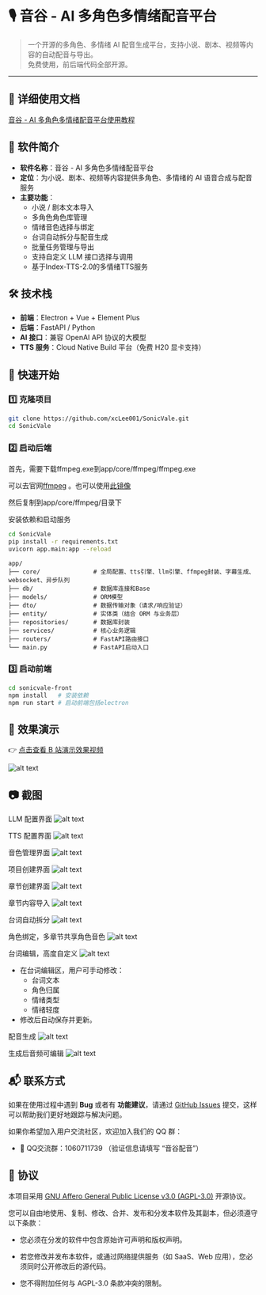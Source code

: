 # 🎙️ 音谷 - AI 多角色多情绪配音平台

> 一个开源的多角色、多情绪 AI 配音生成平台，支持小说、剧本、视频等内容的自动配音与导出。  
> 免费使用，前后端代码全部开源。

---
## 📝 详细使用文档
[音谷 - AI 多角色多情绪配音平台使用教程](https://sw4s2hg7k5y.feishu.cn/wiki/WjbUw1t7JiWIa7k2pFXcxqSbnde?from=from_copylink)
## 📖 软件简介
- **软件名称**：音谷 - AI 多角色多情绪配音平台  
- **定位**：为小说、剧本、视频等内容提供多角色、多情绪的 AI 语音合成与配音服务  
- **主要功能**：
  - 小说 / 剧本文本导入
  - 多角色角色库管理
  - 情绪音色选择与绑定
  - 台词自动拆分与配音生成
  - 批量任务管理与导出
  - 支持自定义 LLM 接口选择与调用
  - 基于Index-TTS-2.0的多情绪TTS服务
## 🛠 技术栈
- **前端**：Electron + Vue + Element Plus  
- **后端**：FastAPI / Python
- **AI 接口**：兼容 OpenAI API 协议的大模型  
- **TTS 服务**：Cloud Native Build 平台（免费 H20 显卡支持）  

## 🚀 快速开始

### 1️⃣ 克隆项目
```bash
git clone https://github.com/xcLee001/SonicVale.git
cd SonicVale
```
### 2️⃣ 启动后端
首先，需要下载ffmpeg.exe到app/core/ffmpeg/ffmpeg.exe


可以去官网[ffmpeg](https://www.gyan.dev/ffmpeg/builds/packages/ffmpeg-8.0-full_build.7z)
。也可以使用[此镜像](https://www.alipan.com/s/ey5QRqW3Jji)

然后复制到app/core/ffmpeg/目录下

安装依赖和启动服务
```bash
cd SonicVale
pip install -r requirements.txt
uvicorn app.main:app --reload
```


```
app/
├── core/               # 全局配置、tts引擎、llm引擎、ffmpeg封装、字幕生成、websocket、异步队列
├── db/                 # 数据库连接和Base
├── models/             # ORM模型
├── dto/                # 数据传输对象（请求/响应验证）
├── entity/             # 实体类（结合 ORM 与业务层）
├── repositories/       # 数据库封装
├── services/           # 核心业务逻辑
├── routers/            # FastAPI路由接口
└── main.py             # FastAPI启动入口

```



### 3️⃣ 启动前端
```bash
cd sonicvale-front
npm install   # 安装依赖
npm run start # 启动前端包括electron
```


## 🎥 效果演示
👉 [点击查看 B 站演示效果视频](https://www.bilibili.com/video/BV1tSpTz6EBH/)

![alt text](image/image-12.png)
## 📷 截图

LLM 配置界面
![alt text](image/image-1.png)

TTS 配置界面
![alt text](image/image-2.png)

音色管理界面
![alt text](image/image-3.png)

项目创建界面
![alt text](image/image-4.png)

章节创建界面
![alt text](image/image-5.png)

章节内容导入
![alt text](image/image-6.png)

台词自动拆分
![alt text](image/image-7.png)

角色绑定，多章节共享角色音色
![alt text](image/image-8.png)

台词编辑，高度自定义
![alt text](image/image-9.png)
  - 在台词编辑区，用户可手动修改：
    - 台词文本
    - 角色归属
    - 情绪类型
    - 情绪轻度
  - 修改后自动保存并更新。

配音生成
![alt text](image/image-10.png)

生成后音频可编辑
![alt text](image/image-11.png)



## 📬 联系方式

如果在使用过程中遇到 **Bug** 或者有 **功能建议**，请通过 [GitHub Issues](https://github.com/xcLee001/SonicVale/issues) 提交，这样可以帮助我们更好地跟踪与解决问题。  

如果你希望加入用户交流社区，欢迎加入我们的 QQ 群：  

- 💬 QQ交流群：1060711739 （验证信息请填写 “音谷配音”）

## 📜 协议

本项目采用 [GNU Affero General Public License v3.0 (AGPL-3.0)](./LICENSE) 开源协议。  

您可以自由地使用、复制、修改、合并、发布和分发本软件及其副本，但必须遵守以下条款：

- 您必须在分发的软件中包含原始许可声明和版权声明。

- 若您修改并发布本软件，或通过网络提供服务（如 SaaS、Web 应用），您必须同时公开修改后的源代码。

- 您不得附加任何与 AGPL-3.0 条款冲突的限制。
